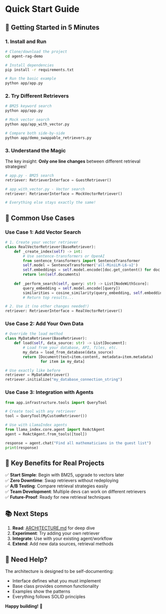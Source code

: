 # Quick Start Guide

## 🚀 Getting Started in 5 Minutes

### 1. Install and Run
```bash
# Clone/download the project
cd agent-rag-demo

# Install dependencies  
pip install -r requirements.txt

# Run the basic example
python app/app.py
```

### 2. Try Different Retrievers
```bash
# BM25 keyword search
python app/app.py

# Mock vector search  
python app/app_with_vector.py

# Compare both side-by-side
python app/demo_swappable_retrievers.py
```

### 3. Understand the Magic
The key insight: **Only one line changes** between different retrieval strategies!

```python
# app.py - BM25 search
retriever: RetrieverInterface = GuestRetriever()

# app_with_vector.py - Vector search  
retriever: RetrieverInterface = MockVectorRetriever()

# Everything else stays exactly the same!
```

## 🔧 Common Use Cases

### Use Case 1: Add Vector Search
```python
# 1. Create your vector retriever
class RealVectorRetriever(BaseRetriever):
    def _create_index(self) -> int:
        # Use sentence-transformers or OpenAI
        from sentence_transformers import SentenceTransformer
        self.model = SentenceTransformer('all-MiniLM-L6-v2')
        self.embeddings = self.model.encode([doc.get_content() for doc in self.documents])
        return len(self.documents)
    
    def _perform_search(self, query: str) -> List[NodeWithScore]:
        query_embedding = self.model.encode([query])
        similarities = cosine_similarity(query_embedding, self.embeddings)[0]
        # Return top results...

# 2. Use it (no other changes needed!)
retriever: RetrieverInterface = RealVectorRetriever()
```

### Use Case 2: Add Your Own Data
```python
# Override the load method
class MyDataRetriever(BaseRetriever):
    def load(self, data_source: str) -> List[Document]:
        # Load from your database, API, files, etc.
        my_data = load_from_database(data_source)
        return [Document(text=item.content, metadata=item.metadata) 
                for item in my_data]

# Use exactly like before
retriever = MyDataRetriever()
retriever.initialize("my_database_connection_string")
```

### Use Case 3: Integration with Agents
```python
from app.infrastructure.tools import QueryTool

# Create tool with any retriever
tool = QueryTool(MyCustomRetriever())

# Use with LlamaIndex agents
from llama_index.core.agent import ReActAgent
agent = ReActAgent.from_tools([tool])

response = agent.chat("Find all mathematicians in the guest list")
print(response)
```

## 🎯 Key Benefits for Real Projects

✅ **Start Simple**: Begin with BM25, upgrade to vectors later  
✅ **Zero Downtime**: Swap retrievers without redeploying  
✅ **A/B Testing**: Compare retrieval strategies easily  
✅ **Team Development**: Multiple devs can work on different retrievers  
✅ **Future-Proof**: Ready for new retrieval techniques  

## 📚 Next Steps

1. **Read**: [ARCHITECTURE.md](ARCHITECTURE.md) for deep dive
2. **Experiment**: Try adding your own retriever
3. **Integrate**: Use with your existing agent/workflow
4. **Extend**: Add new data sources, retrieval methods

## 🤝 Need Help?

The architecture is designed to be self-documenting:
- Interface defines what you must implement
- Base class provides common functionality  
- Examples show the patterns
- Everything follows SOLID principles

**Happy building!** 🎉
